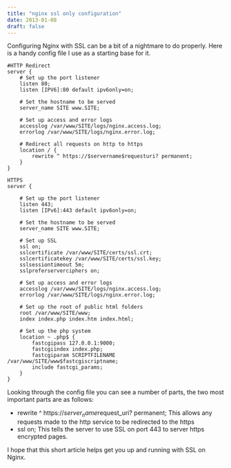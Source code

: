 ```yaml
---
title: "nginx ssl only configuration"
date: 2013-01-08
draft: false
---
```


Configuring Nginx with SSL can be a bit of a nightmare to do properly.
Here is a handy config file I use as a starting base for it.

```nginx
#HTTP Redirect
server {
    # Set up the port listener
    listen 80; 
    listen [IPV6]:80 default ipv6only=on;
    
    # Set the hostname to be served
    server_name SITE www.SITE;

    # Set up access and error logs
    accesslog /var/www/SITE/logs/nginx.access.log;
    errorlog /var/www/SITE/logs/nginx.error.log;

    # Redirect all requests on http to https
    location / {
        rewrite ^ https://$servername$requesturi? permanent;
    }
}

HTTPS
server {

    # Set up the port listener
    listen 443;
    listen [IPv6]:443 default ipv6only=on;

    # Set the hostname to be served
    server_name SITE www.SITE;

    # Set up SSL
    ssl on;
    sslcertificate /var/www/SITE/certs/ssl.crt;
    sslcertificatekey /var/www/SITE/certs/ssl.key;
    sslsessiontimeout 5m;
    sslpreferserverciphers on;
    
    # Set up access and error logs
    accesslog /var/www/SITE/logs/nginx.access.log;
    errorlog /var/www/SITE/logs/nginx.error.log;
    
    # Set up the root of public html folders 
    root /var/www/SITE/www; 
    index index.php index.htm index.html;

    # Set up the php system 
    location ~ .php$ {
        fastcgipass 127.0.0.1:9000; 
        fastcgiindex index.php; 
        fastcgiparam SCRIPTFILENAME /var/www/SITE/www$fastcgiscriptname; 
        include fastcgi_params;
    }
} 
```

Looking through the config file you can see a number of parts, the two most
important parts are as follows:

 * rewrite ^ https://$server_name$request_uri? permanent;  This allows any
   requests made to the http service to be redirected to the https
 * ssl on;  This tells the server to use SSL on port 443 to server https
   encrypted pages.

I hope that this short article helps get you up and running with SSL on Nginx.
